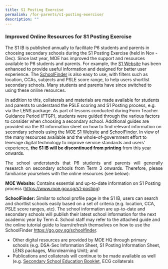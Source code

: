 ```yaml
---
title: S1 Posting Exercise
permalink: /for-parents/s1-posting-exercise/
description: ""
---
```

<h3>Improved Online Resources for S1 Posting Exercise</h3>

  
The S1 IB is published annually to facilitate P6 students and parents in choosing secondary schools during the S1 Posting Exercise (held in Nov - Dec). Since last year, MOE has improved the support and resources available to P6 students and parents. For example, the <a href="https://www.moe.gov.sg/s1-posting" target="_blank" rel="noopener noreferrer">S1 Website</a> has been enhanced to provide useful information and designed for better user experience. The <a href="https://go.gov.sg/schoolfinder" target="_blank" rel="noopener noreferrer">SchoolFinder</a> is also easy to use, with filters such as location, CCAs, subjects and PSLE score range, to help users shortlist secondary schools. Many students and parents have since switched to using these online resources.  


In addition to this, collaterals and materials are made available for students and parents to understand the PSLE scoring and S1 Posting process, e.g. via the LENS package. As part of lessons conducted during Form Teacher Guidance Period (FTGP), students were guided through the various factors to consider when choosing a secondary school. Additional guides are provided via the S1 information sheet on how to find relevant information on secondary schools using the MOE <a href="https://www.moe.gov.sg/s1-posting" target="_blank" rel="noopener noreferrer">S1 Website</a> and <a href="https://go.gov.sg/schoolfinder" target="_blank" rel="noopener noreferrer">SchoolFinder</a>. In view of the many resources available and the whole-of-government effort to leverage digital technology to improve service standards and users’ experience, <b>the S1 IB will be discontinued from printing</b> from this year onwards.



<p style="text-align:justify">The school understands that P6 students and parents will generally research on secondary schools from Term 3 onwards. Therefore, please familiarise yourselves with the online resources (see below):

<b>MOE Website:</b> Contains essential and up-to-date information on S1 Posting process (<a href="https://www.moe.gov.sg/s1-posting" target="_blank" rel="noopener noreferrer">https://www.moe.gov.sg/s1-posting</a>)

<b>SchoolFinder:</b> Similar to school profile page in the S1 IB, users can search and shortlist schools easily based on a set of criteria (e.g. location, CCA, PSLE score ranges, etc). The school information are up-to-date and secondary schools will publish their latest school information for the next academic year by Term 4. School staff may refer to the attached guide and the online tutorial guide to learn/refresh themselves on how to use the SchoolFinder <a href="https://go.gov.sg/schoolfinder" target="_blank" rel="noopener noreferrer">https://go.gov.sg/schoolfinder</a>.

<ul>
<li>Other digital resources are provided by MOE HQ through primary schools (e.g. DSA-Sec Information Sheet, S1 Posting Information Sheet, LENS packages, Microlearning Unit); and</li>
<li>Publications and collaterals will continue to be made available as well (e.g. <a href="https://www.moe.gov.sg/secondary/courses" target="_blank" rel="noopener noreferrer">Secondary School Education Booklet</a>, ECG collaterals</li>
</ul>